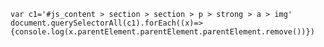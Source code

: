 
    var c1='#js_content > section > section > p > strong > a > img' 
    document.querySelectorAll(c1).forEach((x)=>{console.log(x.parentElement.parentElement.parentElement.remove())})

